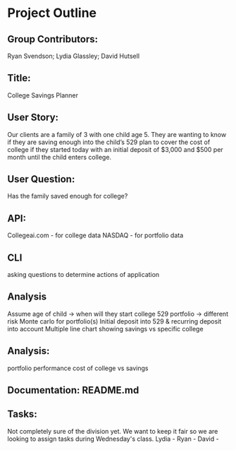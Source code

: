 # Project Outline

## Group Contributors: 

Ryan Svendson; Lydia Glassley; David Hutsell

## Title: 

College Savings Planner

## User Story: 

Our clients are a family of 3 with one child age 5. They are wanting to know if they are saving enough into the child’s 529 plan to cover the cost of college if they started today with an initial deposit of $3,000 and $500 per month until the child enters college.  


## User Question: 

Has the family saved enough for college? 

## API: 

Collegeai.com - for college data
NASDAQ - for portfolio data
 
## CLI

asking questions to determine actions of application

## Analysis

Assume age of child -> when will they start college
529 portfolio -> different risk 
Monte carlo for portfolio(s)
Initial deposit into 529 & recurring deposit into account
Multiple line chart showing savings vs specific college

## Analysis:  

portfolio performance 
cost of college vs savings 

## Documentation: README.md

## Tasks: 

Not completely sure of the division yet. We want to keep it fair so we are looking to assign tasks during Wednesday's class. 
Lydia - 
Ryan - 
David - 